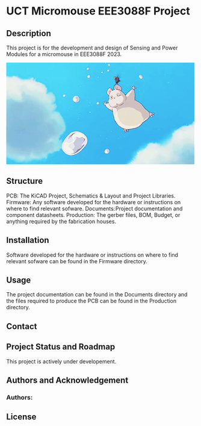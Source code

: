 # UCT Micromouse EEE3088F Project

## Description
This project is for the development and design of Sensing and Power Modules for a micromouse in EEE3088F 2023. 

![Micromouse GIF](Documentation/Other/Formatting/g5.gif)

## Structure
PCB: The KiCAD Project, Schematics & Layout and Project Libraries.
Firmware: Any software developed for the hardware or instructions on where to find relevant sofware.
Documents: Project documentation and component datasheets.
Production: The gerber files, BOM, Budget, or anything required by the fabrication houses.

## Installation
Software developed for the hardware or instructions on where to find relevant sofware can be found in the Firmware directory.

## Usage
The project documentation can be found in the Documents directory and the files required to produce the PCB can be found in the Production directory.

## Contact


## Project Status and Roadmap
This project is actively under developement.

## Authors and Acknowledgement
### Authors:


## License
